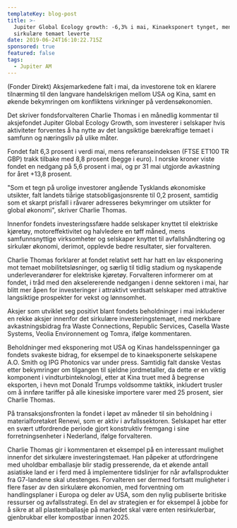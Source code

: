 ```yaml
---
templateKey: blog-post
title: >-
  Jupiter Global Ecology growth: -6,3% i mai, Kinaeksponert tynget, mens det
  sirkulære temaet leverte
date: 2019-06-24T16:10:22.715Z
sponsored: true
featured: false
tags:
  - Jupiter AM
---
```

(Fonder Direkt) Aksjemarkedene falt i mai, da investorene tok en klarere tilnærming til den langvare handelskrigen mellom USA og Kina, samt en økende bekymringen om konfliktens virkninger på verdensøkonomien.

Det skriver fondsforvalteren Charlie Thomas i en månedlig kommentar til aksjefondet Jupiter Global Ecology Growth, som investerer i selskaper hvis aktiviteter forventes å ha nytte av det langsiktige bærekraftige temaet i samfunn og næringsliv på ulike måter.

Fondet falt 6,3 prosent i verdi mai, mens referanseindeksen (FTSE ET100 TR GBP) trakk tilbake med 8,8 prosent (begge i euro). I norske kroner viste fondet en nedgang på 5,6 prosent i mai, og pr 31 mai utgjorde avkastning for året +13,8 prosent.

"Som et tegn på urolige investorer angående Tysklands økonomiske utsikter, falt landets tiårige statsobligasjonsrente til 0,2 prosent, samtidig som et skarpt prisfall i råvarer adresseres bekymringer om utsikter for global økonomi", skriver Charlie Thomas.

Innenfor fondets investeringssfære hadde selskaper knyttet til elektriske kjøretøy, motoreffektivitet og halvledere en tøff måned, mens samfunnsnyttige virksomheter og selskaper knyttet til avfallshåndtering og sirkulær økonomi, derimot, opplevde bedre resultater, sier forvalteren.

Charlie Thomas forklarer at fondet relativt sett har hatt en lav eksponering mot temaet mobilitetsløsninger, og særlig til tidlig stadium og nyskapende underleverandører for elektriske kjøretøy. Forvalteren informerer om at fondet, i tråd med den akselererende nedgangen i denne sektoren i mai, har blitt mer åpen for investeringer i attraktivt verdsatt selskaper med attraktive langsiktige prospekter for vekst og lønnsomhet.

Aksjer som utviklet seg positivt blant fondets beholdninger i mai inkluderer en rekke aksjer innenfor det sirkulære investeringstemaet, med merkbare avkastningsbidrag fra Waste Connections, Republic Services, Casella Waste Systems, Veolia Environnement og Tomra, ifølge kommentaren.

Beholdninger med eksponering mot USA og Kinas handelsspenninger ga fondets svakeste bidrag, for eksempel de to kinaeksponerte selskapene A.O. Smith og IPG Photonics var under press. Samtidig falt danske Vestas etter bekymringer om tilgangen til sjeldne jordmetaller, da dette er en viktig komponent i vindturbinteknologi, etter at Kina truet med å begrense eksporten, i hevn mot Donald Trumps voldsomme taktikk, inkludert trusler om å innføre tariffer på alle kinesiske importere varer med 25 prosent, sier Charlie Thomas.

På transaksjonsfronten la fondet i løpet av måneder til sin beholdning i materialforetaket Renewi, som er aktiv i avfallssektoren. Selskapet har etter en svært utfordrende periode gjort konstruktiv fremgang i sine forretningsenheter i Nederland, ifølge forvalteren.

Charlie Thomas gir i kommentaren et eksempel på en interessant mulighet innenfor det sirkulære investeringstemaet. Han påpeker at utfordringene med uholdbar emballasje blir stadig presserende, da et økende antall asiatiske land er i ferd med å implementere tidslinjer for når avfallsprodukter fra G7-landene skal utestenges. Forvalteren ser dermed fortsatt muligheter i flere faser av den sirkulære økonomien, med forventning om handlingsplaner i Europa og deler av USA, som den nylig publiserte britiske ressurser og avfallsstrategi. En del av strategien er for eksempel å jobbe for å sikre at all plastemballasje på markedet skal være enten resirkulerbar, gjenbrukbar eller kompostbar innen 2025.

